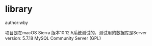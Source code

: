 # library
author:wby

项目是在macOS Sierra 版本10.12.5系统测试的，测试用的数据库是Server version: 5.7.18 MySQL Community Server (GPL)


